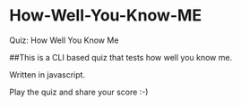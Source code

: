 # How-Well-You-Know-ME
Quiz: How Well You Know Me

##This is a CLI based quiz that tests how well you know me.

Written in javascript.

Play the quiz and share your score :-)
